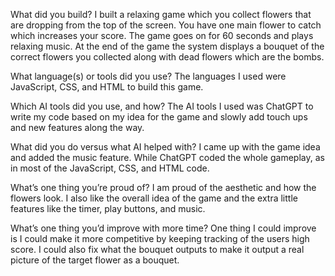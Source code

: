 What did you build?
 I built a relaxing game which you collect flowers that are dropping from the top of the screen. 
 You have one main flower to catch which increases your score. The game goes on for 60 seconds and plays relaxing music.
 At the end of the game the system displays a bouquet of the correct flowers you collected along with dead flowers which are the bombs. 
 
 What language(s) or tools did you use?
 The languages I used were JavaScript, CSS, and HTML to build this game.
 
 Which AI tools did you use, and how?
 The AI tools I used was ChatGPT to write my code based on my idea for the game and slowly add touch ups and new features along the way. 
 
 What did you do versus what AI helped with?
 I came up with the game idea and added the music feature. While ChatGPT coded the whole gameplay, as in most of the JavaScript, CSS, and HTML code.
 
 What’s one thing you’re proud of?
 I am proud of the aesthetic and how the flowers look. I also like the overall idea of the game and the extra little features like the timer, play buttons, and music.
 
 What’s one thing you’d improve with more time?
 One thing I could improve is I could make it more competitive by keeping tracking of the users high score. 
 I could also fix what the bouquet outputs to make it output a real picture of the target flower as a bouquet.
